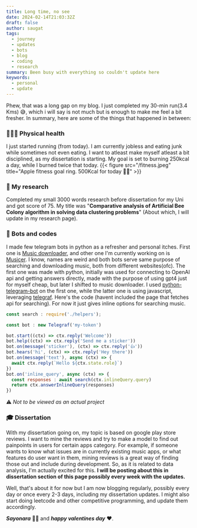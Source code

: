 ```yaml
---
title: Long time, no see
date: 2024-02-14T21:03:32Z
draft: false
author: saugat
tags:
  - journey
  - updates
  - bots
  - blog
  - coding
  - research
summary: Been busy with everything so couldn't update here
keywords:
  - personal
  - update
---
```


Phew, that was a long gap on my blog. I just completed my 30-min run(3.4 Kms) 😅, which i will say is not much but 
is enough to make me feel a bit fresher. In summary, here are some of the things that happened in between:
### 🧑🏻‍⚕️ Physical health
I just started running (from today). I am currently jobless and eating junk while sometimes not even eating. I want to atleast make myself atleast a bit disciplined, as my dissertation is starting. My goal is set to burning 250kcal a day, while I burned twice that today.
{{< figure src="/fitness.jpeg" title="Apple fitness goal ring. 500Kcal for today 😮‍💨" >}}

### 🔬 My research
Completed my small 3000 words research before dissertation for my Uni and got score of 75. My title was "__​Comparative analysis of Artificial Bee Colony algorithm in solving data clustering problems__" (About which, I will update in my research page).

### 🤖 Bots and codes
I made few telegram bots in python as a refresher and personal itches. First one is [Music downloader](https://t.me/saugatgpt_bot), and other one I'm currently working on is [Musicer](https://t.me/SpotivnBot). I know, names are weird and both bots serve same purpose of searching and downloading music, both from different websites(ofc). The first one was made with python, initially was used for connecting to OpenAI api and getting answers directly, made with the purpose of using gpt4 just for myself cheap, but later I shifted to music downloader. I used [python-telegram-bot](https://pypi.org/project/python-telegram-bot/) on the first one, while the latter one is using javascript, leveraging [telegraf](https://telegraf.js.org). Here's the code (havent included the page that fetches api for searching). For now it just gives inline options for searching music. 
```javascript
const search : require('./helpers');

const bot : new Telegraf('my-token')

bot.start((ctx) => ctx.reply('Welcome'))
bot.help((ctx) => ctx.reply('Send me a sticker'))
bot.on(message('sticker'), (ctx) => ctx.reply('👍'))
bot.hears('hi', (ctx) => ctx.reply('Hey there'))
bot.on(message('text'), async (ctx) => {
  await ctx.reply(`Hello ${ctx.state.role}`)
})
bot.on('inline_query', async (ctx) => {
  const responses : await search(ctx.inlineQuery.query)
  return ctx.answerInlineQuery(responses)
})
```
⚠️  _Not to be viewed as an actual project_

### 🎓 Dissertation
With my dissertation going on, my topic is based on google play store reviews. I want to mine the reviews and try to make a model to find out painpoints in users for certain apps category. For example, if someone wants to know what issues are in currently existing music apps, or what features do user want in them, mining reviews is a great way of finding those out and include during development. So, as it is related to data analysis, I'm actually excited for this. __I will be posting about this in dissertation section of this page possibly every week with the updates.__

Well, that's about it for now but I am now blogging regularly, possibly every day or once every 2-3 days, including my dissertation updates. I might also start doing leetcode and other competitive programming, and update them accordingly.

 _**Sayonara**_ 👋🏼 and ***happy valentines day*** ❤️.